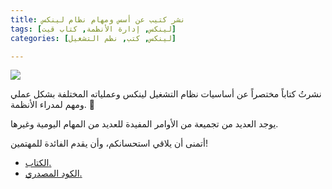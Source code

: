 ```yaml
---
title: نشر كتيب عن أسس ومهام نظام لينكس
tags: [لينكس, إدارة الأنظمة, كتاب قيت]
categories: [لينكس, كتب, نظم التشغيل]

---
```


<img src="{{ site.baseurl_root }}/public/images/linux-book.png" class="post-image resize-md center-image" />

نشرتُ كتاباً مختصراً عن أساسيات نظام التشغيل لينكس وعملياته المختلفة بشكل عملي ومهم لمدراء الأنظمة. 📕 

يوجد العديد من تجميعة من الأوامر المفيدة للعديد من المهام اليومية وغيرها.

أتمنى أن يلاقي استحسانكم، وأن يقدم الفائدة للمهتمين!

- [الكتاب.](https://abdullah-barrak.gitbook.io/linux-sysops-handbook/)
- [الكود المصدري.](https://github.com/abarrak/linux-sysops-handbook)
